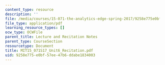 ```yaml
---
content_type: resource
description: ''
file: /media/courses/15-071-the-analytics-edge-spring-2017/9258e775e0bf57ee47b6ddabe1834003_MIT15_071S17_Unit6_Recitation.pdf
file_type: application/pdf
learning_resource_types: []
ocw_type: OCWFile
parent_title: Lecture and Recitation Notes
parent_type: CourseSection
resourcetype: Document
title: MIT15_071S17_Unit6_Recitation.pdf
uid: 9258e775-e0bf-57ee-47b6-ddabe1834003
---
```

